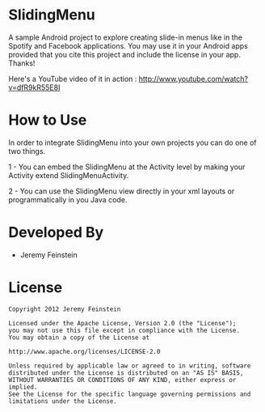 SlidingMenu
===========

A sample Android project to explore creating slide-in menus like in the Spotify and Facebook applications. You may use it in your Android apps provided that you cite this project and include the license in your app. Thanks!

Here's a YouTube video of it in action :  http://www.youtube.com/watch?v=dfR9kR55E8I

How to Use
==========
In order to integrate SlidingMenu into your own projects you can do one of two things.

1 - You can embed the SlidingMenu at the Activity level by making your Activity extend SlidingMenuActivity.

2 - You can use the SlidingMenu view directly in your xml layouts or programmatically in you Java code.

Developed By
============
* Jeremy Feinstein

License
=======

    Copyright 2012 Jeremy Feinstein
    
    Licensed under the Apache License, Version 2.0 (the "License");
    you may not use this file except in compliance with the License.
    You may obtain a copy of the License at
    
    http://www.apache.org/licenses/LICENSE-2.0
    
    Unless required by applicable law or agreed to in writing, software
    distributed under the License is distributed on an "AS IS" BASIS,
    WITHOUT WARRANTIES OR CONDITIONS OF ANY KIND, either express or implied.
    See the License for the specific language governing permissions and
    limitations under the License.
